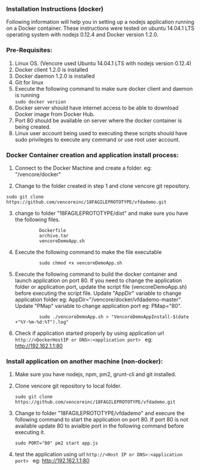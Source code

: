 ### Installation Instructions (docker)

Following information will help you in setting up a nodejs application running on a Docker container.
These instructions were tested on ubuntu 14.04.1 LTS operating system with nodejs 0.12.4 and Docker version 1.2.0.

### Pre-Requisites:
1. Linux OS. (Vencore used Ubuntu 14.04.1 LTS with nodejs version 0.12.4)
2. Docker client 1.2.0 is installed
3. Docker daemon 1.2.0 is installed
4. Git for linux
4. Execute the following command to make sure docker client and daemon is running               
               ```sudo docker version```
5. Docker server should have internet access to be able to download Docker image from Docker Hub.
6. Port 80 should be available on server where the docker container is being created.
7. Linux user account being used to executing these scripts should have sudo privileges to execute any command or use root user account.

### Docker Container creation and application install process:
1. Connect to the Docker Machine and create a folder. eg: "/vencore/docker"

2. Change to the folder created in step 1 and clone vencore git repository. 

```sudo git clone https://github.com/vencoreinc/18FAGILEPROTOTYPE/vfdademo.git```

3. change to folder "18FAGILEPROTOTYPE/dist" and make sure you have the following files.
                
                Dockerfile
                archive.tar
                vencoreDemoApp.sh
             
4. Execute the following command to make the file executable

                sudo chmod +x vencoreDemoApp.sh

5. Execute the following command to build the docker container and launch application on port 80. If you need to change the application folder or application port, update the script file (vencoreDemoApp.sh) before executing the script file. Update "AppDir" variable to change application folder eg: AppDir="/vencore/docker/vfdademo-master". Update "PMap" variable to change application port eg: PMap="80".

                sudo ./vencoreDemoApp.sh > "VencoreDemoAppInstall-$(date +"%Y-%m-%d:%T").log"

6. Check if application started properly by using application url ```http://<DockerHostIP or DNS>:<application port> ```  eg: http://192.162.1.1:80


### Install application on another machine (non-docker):
1. Make sure you have nodejs, npm, pm2, grunt-cli and git installed.
2. Clone vencore git repository to local folder.

	```sudo git clone https://github.com/vencoreinc/18FAGILEPROTOTYPE/vfdademo.git```

3. Change to folder "18FAGILEPROTOTYPE/vfdademo" and execure the following command to start the application on port 80. If port 80 is not available update 80 to avialble port in the following command before executing it.

	   sudo PORT="80" pm2 start app.js

4. test the application using url ```http://<Host IP or DNS>:<application port> ```  eg: http://192.162.1.1:80

